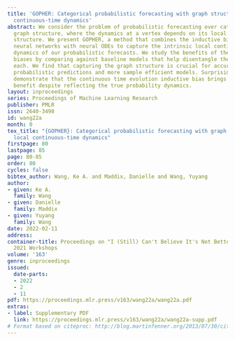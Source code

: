 ```yaml
---
title: 'GOPHER: Categorical probabilistic forecasting with graph structure via local
  continuous-time dynamics'
abstract: We consider the problem of probabilistic forecasting over categories with
  graph structure, where the dynamics at a vertex depends on its local connectivity
  structure. We present GOPHER, a method that combines the inductive bias of graph
  neural networks with neural ODEs to capture the intrinsic local continuous-time
  dynamics of our probabilistic forecasts. We study the benefits of these two inductive
  biases by comparing against baseline models that help disentangle the benefits of
  each. We find that capturing the graph structure is crucial for accurate in-domain
  probabilistic predictions and more sample efficient models. Surprisingly, our experiments
  demonstrate that the continuous time evolution inductive bias brings little to no
  benefit despite reflecting the true probability dynamics.
layout: inproceedings
series: Proceedings of Machine Learning Research
publisher: PMLR
issn: 2640-3498
id: wang22a
month: 0
tex_title: "{GOPHER}: Categorical probabilistic forecasting with graph structure via
  local continuous-time dynamics"
firstpage: 80
lastpage: 85
page: 80-85
order: 80
cycles: false
bibtex_author: Wang, Ke A. and Maddix, Danielle and Wang, Yuyang
author:
- given: Ke A.
  family: Wang
- given: Danielle
  family: Maddix
- given: Yuyang
  family: Wang
date: 2022-02-11
address:
container-title: Proceedings on "I (Still) Can't Believe It's Not Better!" at NeurIPS
  2021 Workshops
volume: '163'
genre: inproceedings
issued:
  date-parts:
  - 2022
  - 2
  - 11
pdf: https://proceedings.mlr.press/v163/wang22a/wang22a.pdf
extras:
- label: Supplementary PDF
  link: https://proceedings.mlr.press/v163/wang22a/wang22a-supp.pdf
# Format based on citeproc: http://blog.martinfenner.org/2013/07/30/citeproc-yaml-for-bibliographies/
---
```


